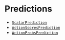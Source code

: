 # Predictions

<!-- TODO: just rust docs. Move these things into a predictions module -->

- [`ScalarPrediction`](https://docs.rs/reductionml-core/latest/reductionml_core/types/struct.ScalarPrediction.html)
- [`ActionScoresPrediction`](https://docs.rs/reductionml-core/latest/reductionml_core/types/struct.ActionScoresPrediction.html)
- [`ActionProbsPrediction`](https://docs.rs/reductionml-core/latest/reductionml_core/types/struct.ActionProbsPrediction.html)
